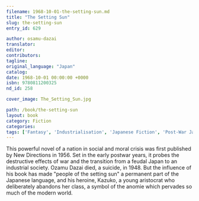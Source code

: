 ```yaml
---
filename: 1968-10-01-the-setting-sun.md
title: "The Setting Sun"
slug: the-setting-sun
entry_id: 629

author: osamu-dazai
translator: 
editor: 
contributors: 
tagline: 
original_language: "Japan"
catalog: 
date: 1968-10-01 00:00:00 +0000 
isbn: 9780811200325
nd_id: 258

cover_image: The_Setting_Sun.jpg

path: /book/the-setting-sun
layout: book
category: Fiction
categories: 
tags: ['Fantasy', 'Industrialisation', 'Japanese Fiction', 'Post-War Japan']
---
```

This powerful novel of a nation in social and moral crisis was first published by New Directions in 1956. Set in the early postwar years, it probes the destructive effects of war and the transition from a feudal Japan to an industrial society. Ozamu Dazai died, a suicide, in 1948. But the influence of his book has made "people of the setting sun" a permanent part of the Japanese language, and his heroine, Kazuko, a young aristocrat who deliberately abandons her class, a symbol of the anomie which pervades so much of the modern world.





